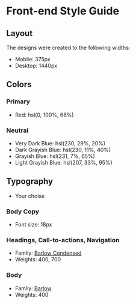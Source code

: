 # Front-end Style Guide

## Layout

The designs were created to the following widths:

- Moblie: 375px
- Desktop: 1440px

## Colors

### Primary

- Red: hsl(0, 100%, 68%)

### Neutral

- Very Dark Blue: hsl(230, 29%, 20%)
- Dark Grayish Blue: hsl(230, 11%, 40%)
- Grayish Blue: hsl(231, 7%, 65%)
- Light Grayish Blue: hsl(207, 33%, 95%)

## Typography

- Your choise

### Body Copy

- Font size: 18px

### Headings, Call-to-actions, Navigation

- Famliy: [Barlow Condensed](https://fonts.google.com/specimen/Barlow+Condensed)
- Weights: 400, 700

### Body

- Famliy: [Barlow](https://fonts.google.com/specimen/Barlow)
- Weights: 400
